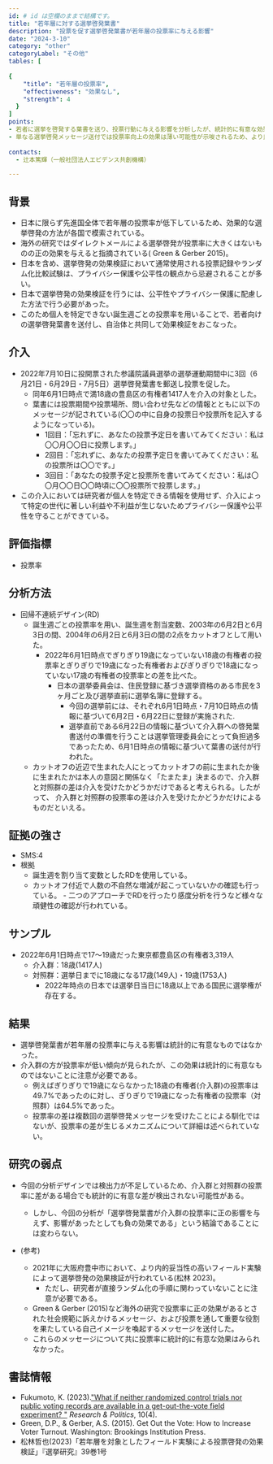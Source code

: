 ```yaml
---
id: # id は空欄のままで結構です。
title: "若年層に対する選挙啓発葉書"
description: "投票を促す選挙啓発葉書が若年層の投票率に与える影響" 
date: "2024-3-10"
category: "other" 
categoryLabel: "その他" 
tables: [
 
{
    "title": "若年層の投票率", 
    "effectiveness": "効果なし",
    "strength": 4
  }
]
points:
- 若者に選挙を啓発する葉書を送り、投票行動に与える影響を分析したが、統計的に有意な効果は見られなかった。
- 単なる選挙啓発メッセージ送付では投票率向上の効果は薄い可能性が示唆されるため、より良い選挙啓発の在り方を模索する必要がある。
    
contacts:
  - 辻本篤輝（一般社団法人エビデンス共創機構）

---
```


## 背景 
- 日本に限らず先進国全体で若年層の投票率が低下しているため、効果的な選挙啓発の方法が各国で模索されている。
- 海外の研究ではダイレクトメールによる選挙啓発が投票率に大きくはないものの正の効果を与えると指摘されている( Green & Gerber 2015)。
- 日本を含め、選挙啓発の効果検証において通常使用される投票記録やランダム化比較試験は、プライバシー保護や公平性の観点から忌避されることが多い。
- 日本で選挙啓発の効果検証を行うには、公平性やプライバシー保護に配慮した方法で行う必要があった。
- このため個人を特定できない誕生週ごとの投票率を用いることで、若者向けの選挙啓発葉書を送付し、自治体と共同して効果検証をおこなった。

## 介入 

- 2022年7月10日に投開票された参議院議員選挙の選挙運動期間中に3回（6月21日・6月29日・7月5日）選挙啓発葉書を郵送し投票を促した。　　　　<!-- A1.3 Treatments -->
	- 同年6月1日時点で満18歳の豊島区の有権者1417人を介入の対象とした。
	- 葉書には投票期間や投票場所、問い合わせ先などの情報とともに以下のメッセージが記されている(〇〇の中に自身の投票日や投票所を記入するようになっている)。
		- 1回目：「忘れずに、あなたの投票予定日を書いてみてください：私は〇〇月〇〇日に投票します。」
		- 2回目：「忘れずに、あなたの投票予定日を書いてみてください：私の投票所は〇〇です。」
		- 3回目：「あなたの投票予定と投票所を書いてみてください：私は〇〇月〇〇日〇〇時頃に〇〇投票所で投票します。」
- この介入においては研究者が個人を特定できる情報を使用せず、介入によって特定の世代に著しい利益や不利益が生じないためプライバシー保護や公平性を守ることができている。

## 評価指標
- 投票率

## 分析方法
- 回帰不連続デザイン(RD)
	- 誕生週ごとの投票率を用い、誕生週を割当変数、2003年の6月2日と6月3日の間、2004年の6月2日と6月3日の間の2点をカットオフとして用いた。
		- 2022年6月1日時点でぎりぎり19歳になっていない18歳の有権者の投票率とぎりぎりで19歳になった有権者およびぎりぎりで18歳になっていない17歳の有権者の投票率との差を比べた。
  			- 日本の選挙委員会は、住民登録に基づき選挙資格のある市民を3ヶ月ごと及び選挙直前に選挙名簿に登録する。
    			- 今回の選挙前には、それぞれ6月1日時点・7月10日時点の情報に基づいて6月2日・6月22日に登録が実施された.
      			- 選挙直前である6月22日の情報に基づいて介入群ヘの啓発葉書送付の準備を行うことは選挙管理委員会にとって負担過多であったため、6月1日時点の情報に基づいて葉書の送付が行われた。
	-  カットオフの近辺で生まれた人にとってカットオフの前に生まれたか後に生まれたかは本人の意図と関係なく「たまたま」決まるので、介入群と対照群の差は介入を受けたかどうかだけであると考えられる。したがって、 介入群と対照群の投票率の差は介入を受けたかどうかだけによるものだといえる。

 

## 証拠の強さ
- SMS:4
- 根拠 
	- 誕生週を割り当て変数としたRDを使用している。
	- カットオフ付近で人数の不自然な増減が起こっていないかの確認も行っている。
           - 二つのアプローチでRDを行ったり感度分析を行うなど様々な頑健性の確認が行われている。　<!-- A2.1 -->

## サンプル
- 2022年6月1日時点で17～19歳だった東京都豊島区の有権者3,319人
	- 介入群：18歳(1417人)
	- 対照群：選挙日までに18歳になる17歳(149人)・19歳(1753人)
		- 2022年時点の日本では選挙日当日に18歳以上である国民に選挙権が存在する。

## 結果
- 選挙啓発葉書が若年層の投票率に与える影響は統計的に有意なものではなかった。
- 介入群の方が投票率が低い傾向が見られたが、この効果は統計的に有意なものではないことに注意が必要である。
	- 例えばぎりぎりで19歳にならなかった18歳の有権者(介入群)の投票率は49.7%であったのに対し、ぎりぎりで19歳になった有権者の投票率（対照群）は64.5%であった。
	- 投票率の差は複数回の選挙啓発メッセージを受けたことによる馴化ではないが、投票率の差が生じるメカニズムについて詳細は述べられていない。

	
## 研究の弱点
- 今回の分析デザインでは検出力が不足しているため、介入群と対照群の投票率に差がある場合でも統計的に有意な差が検出されない可能性がある。
	- しかし、今回の分析が「選挙啓発葉書が介入群の投票率に正の影響を与えず、影響があったとしても負の効果である」という結論であることには変わらない。

- (参考)
	- 2021年に大阪府豊中市において、より内的妥当性の高いフィールド実験によって選挙啓発の効果検証が行われている(松林 2023)。
 		- ただし、研究者が直接ランダム化の手順に関わっていないことに注意が必要である。
 	- Green & Gerber (2015)など海外の研究で投票率に正の効果があるとされた社会規範に訴えかけるメッセージ、および投票を通して重要な役割を果たしている自己イメージを喚起するメッセージを送付した。
 	- これらのメッセージについて共に投票率に統計的に有意な効果はみられなかった。



## 書誌情報
- Fukumoto, K. (2023).["What if neither randomized control trials nor public voting records are available in a get-out-the-vote field experiment? "](https://doi.org/10.1177/20531680231220209) *Research & Politics*, 10(4).
- Green, D.P., & Gerber, A.S. (2015). Get Out the Vote: How to Increase Voter Turnout. Washington: Brookings Institution Press.
- 松林哲也(2023)「若年層を対象としたフィールド実験による投票啓発の効果検証」『選挙研究』39巻1号

